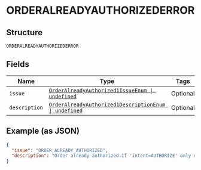 
# ORDERALREADYAUTHORIZEDERROR

## Structure

`ORDERALREADYAUTHORIZEDERROR`

## Fields

| Name | Type | Tags | Description |
|  --- | --- | --- | --- |
| `issue` | [`OrderAlreadyAuthorized1IssueEnum \| undefined`](../../doc/models/order-already-authorized-1-issue-enum.md) | Optional | - |
| `description` | [`OrderAlreadyAuthorized1DescriptionEnum \| undefined`](../../doc/models/order-already-authorized-1-description-enum.md) | Optional | - |

## Example (as JSON)

```json
{
  "issue": "ORDER_ALREADY_AUTHORIZED",
  "description": "Order already authorized.If 'intent=AUTHORIZE' only one authorization per order is allowed."
}
```

